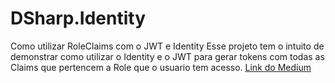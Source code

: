 # DSharp.Identity
Como utilizar RoleClaims com o JWT e Identity
Esse projeto tem o intuito de demonstrar como utilizar o Identity e o JWT para gerar tokens com todas as Claims que pertencem a Role que o usuario tem acesso. 
[Link do Medium](https://www.google.com) 
